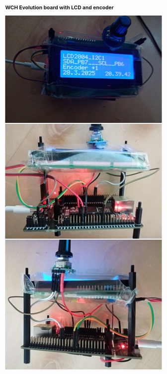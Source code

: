 ### WCH Evolution board with LCD and encoder
<img src="image/top_view.jpg" alt="frame" style="zoom:50%;" />
<img src="image/right_view.jpg" alt="frame" style="zoom:50%;" />
<img src="image/left_view.jpg" alt="frame" style="zoom:50%;" />




